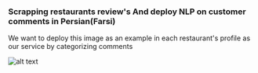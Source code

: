 ### Scrapping restaurants review's And deploy NLP on customer comments in Persian(Farsi)

We want to deploy this image as an example in each restaurant's profile as our service by categorizing comments

![alt text](https://i.ibb.co/VBs5ryf/Picture1.png)
